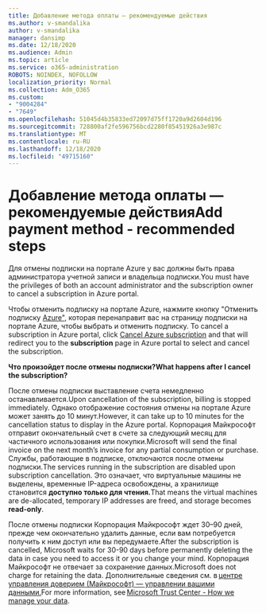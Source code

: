 ```yaml
---
title: Добавление метода оплаты — рекомендуемые действия
ms.author: v-smandalika
author: v-smandalika
manager: dansimp
ms.date: 12/18/2020
ms.audience: Admin
ms.topic: article
ms.service: o365-administration
ROBOTS: NOINDEX, NOFOLLOW
localization_priority: Normal
ms.collection: Adm_O365
ms.custom:
- "9004284"
- "7649"
ms.openlocfilehash: 51045d4b35833ed72097d75ff1720a9d2604d196
ms.sourcegitcommit: 728800af2fe596756bcd2280f85451926a3e987c
ms.translationtype: MT
ms.contentlocale: ru-RU
ms.lasthandoff: 12/18/2020
ms.locfileid: "49715160"
---
```

# <a name="add-payment-method---recommended-steps"></a><span data-ttu-id="ab094-102">Добавление метода оплаты — рекомендуемые действия</span><span class="sxs-lookup"><span data-stu-id="ab094-102">Add payment method - recommended steps</span></span>

<span data-ttu-id="ab094-103">Для отмены подписки на портале Azure у вас должны быть права администратора учетной записи и владельца подписки.</span><span class="sxs-lookup"><span data-stu-id="ab094-103">You must have the privileges of both an account administrator and the subscription owner to cancel a subscription in Azure portal.</span></span> 

<span data-ttu-id="ab094-104">Чтобы отменить подписку на портале Azure, нажмите кнопку "Отменить подписку [Azure",](https://ms.portal.azure.com/#blade/Microsoft_Azure_Billing/SubscriptionsBlade) которая перенаправит вас на страницу подписки на портале Azure, чтобы выбрать и отменить подписку. </span><span class="sxs-lookup"><span data-stu-id="ab094-104">To cancel a subscription in Azure portal, click [Cancel Azure subscription](https://ms.portal.azure.com/#blade/Microsoft_Azure_Billing/SubscriptionsBlade) and that will redirect you to the **subscription** page in Azure portal to select and cancel the subscription.</span></span> 

<span data-ttu-id="ab094-105">**Что произойдет после отмены подписки?**</span><span class="sxs-lookup"><span data-stu-id="ab094-105">**What happens after I cancel the subscription?**</span></span> 

<span data-ttu-id="ab094-106">После отмены подписки выставление счета немедленно останавливается.</span><span class="sxs-lookup"><span data-stu-id="ab094-106">Upon cancellation of the subscription, billing is stopped immediately.</span></span> <span data-ttu-id="ab094-107">Однако отображение состояния отмены на портале Azure может занять до 10 минут.</span><span class="sxs-lookup"><span data-stu-id="ab094-107">However, it can take up to 10 minutes for the cancellation status to display in the Azure portal.</span></span> <span data-ttu-id="ab094-108">Корпорация Майкрософт отправит окончательный счет в счете за следующий месяц для частичного использования или покупки.</span><span class="sxs-lookup"><span data-stu-id="ab094-108">Microsoft will send the final invoice on the next month’s invoice for any partial consumption or purchase.</span></span> <span data-ttu-id="ab094-109">Службы, работающие в подписке, отключаются после отмены подписки.</span><span class="sxs-lookup"><span data-stu-id="ab094-109">The services running in the subscription are disabled upon subscription cancellation.</span></span> <span data-ttu-id="ab094-110">Это означает, что виртуальные машины не выделены, временные IP-адреса освобождены, а хранилище становится **доступно только для чтения.**</span><span class="sxs-lookup"><span data-stu-id="ab094-110">That means the virtual machines are de-allocated, temporary IP addresses are freed, and storage becomes **read-only**.</span></span> 

<span data-ttu-id="ab094-111">После отмены подписки Корпорация Майкрософт ждет 30–90 дней, прежде чем окончательно удалить данные, если вам потребуется получить к ним доступ или вы передумаете.</span><span class="sxs-lookup"><span data-stu-id="ab094-111">After the subscription is cancelled, Microsoft waits for 30-90 days before permanently deleting the data in case you need to access it or you change your mind.</span></span> <span data-ttu-id="ab094-112">Корпорация Майкрософт не отвечает за сохранение данных.</span><span class="sxs-lookup"><span data-stu-id="ab094-112">Microsoft does not charge for retaining the data.</span></span> <span data-ttu-id="ab094-113">Дополнительные сведения см. в [центре управления доверием (Майкрософт) — управлении вашими данными.](https://www.microsoft.com/trust-center/privacy/data-management#leave)</span><span class="sxs-lookup"><span data-stu-id="ab094-113">For more information, see [Microsoft Trust Center - How we manage your data](https://www.microsoft.com/trust-center/privacy/data-management#leave).</span></span>



